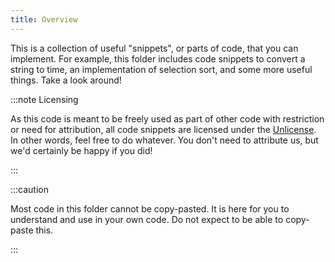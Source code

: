 ```yaml
---
title: Overview
---
```


This is a collection of useful "snippets", or parts of code, that you can implement. For example, this folder includes code snippets to convert a string to time, an implementation of selection sort, and some more useful things. Take a look around!

:::note Licensing

As this code is meant to be freely used as part of other code with restriction or need for attribution, all code snippets are licensed under the [Unlicense](https://unlicense.org/).
In other words, feel free to do whatever. You don't need to attribute us, but we'd certainly be happy if you did!

:::

:::caution

Most code in this folder cannot be copy-pasted. It is here for you to understand and use in your own code. Do not expect to be able to copy-paste this.

:::
